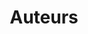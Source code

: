 ---
title: Auteurs
slug: auteurs
description: Liste des auteurs
draft: true
noindex: true
translationKey: authors
---
